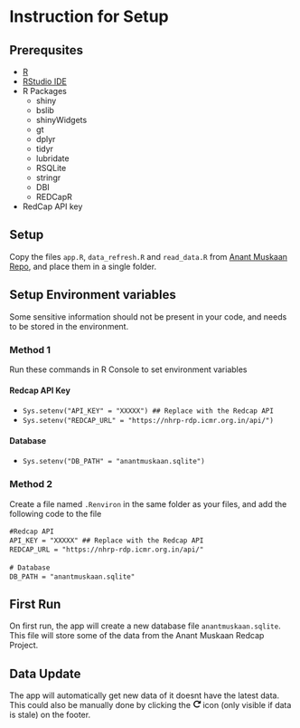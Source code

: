 # Instruction for Setup

## Prerequsites
- [R](https://www.r-project.org)
- [RStudio IDE](https://posit.co/products/open-source/rstudio/)
- R Packages
  - shiny
  - bslib
  - shinyWidgets
  - gt
  - dplyr
  - tidyr
  - lubridate
  - RSQLite
  - stringr
  - DBI
  - REDCapR
- RedCap API key

## Setup
Copy the files `app.R`, `data_refresh.R` and `read_data.R` from [Anant Muskaan Repo](https://github.com/ashwinikalantri/AnantMuskaan/tree/main/AnantMuskaan), and place them in a single folder.


## Setup Environment variables
Some sensitive information should not be present in your code, and needs to be stored in the environment.

### Method 1

Run these commands in R Console to set environment variables

#### Redcap API Key
- `Sys.setenv("API_KEY" = "XXXXX") ## Replace with the Redcap API`
- `Sys.setenv("REDCAP_URL" = "https://nhrp-rdp.icmr.org.in/api/")`


#### Database
- `Sys.setenv("DB_PATH" = "anantmuskaan.sqlite")`

### Method 2

Create a file named `.Renviron` in the same folder as your files, and add the following code to the file
```
#Redcap API
API_KEY = "XXXXX" ## Replace with the Redcap API
REDCAP_URL = "https://nhrp-rdp.icmr.org.in/api/"

# Database
DB_PATH = "anantmuskaan.sqlite"
```

## First Run
On first run, the app will create a new database file `anantmuskaan.sqlite`. This file will store some of the data from the Anant Muskaan Redcap Project.

## Data Update
The app will automatically get new data of it doesnt have the latest data. This could also be manually done by clicking the ![](arrow-rotate-right.png) icon (only visible if data is stale) on the footer. 